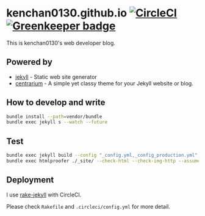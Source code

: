 # kenchan0130.github.io [![CircleCI](https://circleci.com/gh/kenchan0130/kenchan0130.github.io/tree/development.svg?style=svg)](https://circleci.com/gh/kenchan0130/kenchan0130.github.io/tree/development) [![Greenkeeper badge](https://badges.greenkeeper.io/kenchan0130/kenchan0130.github.io.svg)](https://greenkeeper.io/)

This is kenchan0130's web developer blog.

## Powered by

- [jekyll](https://jekyllrb.com/) - Static web site generator
- [centrarium](https://github.com/bencentra/centrarium) - A simple yet classy theme for your Jekyll website or blog.

## How to develop and write

```sh
bundle install --path=vendor/bundle
bundle exec jekyll s --watch --future
```

## Test

```sh
bundle exec jekyll build --config "_config.yml,_config_production.yml"
bundle exec htmlproofer ./_site/ --check-html --check-img-http --assume-extension
```

## Deployment

I use [rake-jekyll](https://github.com/jirutka/rake-jekyll) with CircleCI.

Please check `Rakefile` and `.circleci/config.yml` for more detail.
